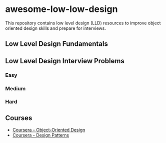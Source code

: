 # awesome-low-low-design
This repository contains low level design (LLD) resources to improve object oriented design skills and prepare for interviews.

## Low Level Design Fundamentals


## Low Level Design Interview Problems
### Easy
### Medium
### Hard

## Courses
- [Coursera - Object-Oriented Design](https://www.coursera.org/learn/object-oriented-design)
- [Coursera - Design Patterns](https://www.coursera.org/learn/design-patterns)
